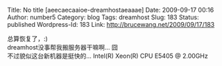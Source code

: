 Title: No title [aeecaecaaioe-dreamhostaeaaae]
Date: 2009-09-17 00:16
Author: number5
Category: blog
Tags: dreamhost
Slug: 183
Status: published
Wordpress-Id: 183
Link: http://brucewang.net/2009/09/17/183

总算恢复了，:)  
dreamhost没事帮我搬服务器干嘛啊... 囧  
不过貌似这台新机器是挺快的... Intel(R) Xeon(R) CPU E5405 @ 2.00GHz
